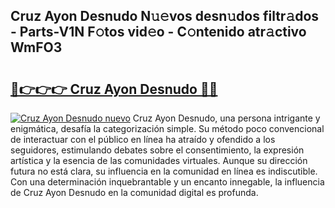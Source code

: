 ## Cruz Ayon Desnudo N𝚞𝚎vos desn𝚞dos filtr𝚊dos - Parts-V1N F𝚘tos vid𝚎o - C𝚘ntenido atr𝚊ctivo WmFO3

# <h2><a href="http://mb9vhn.tromn.icu/?c=Cruz+Ayon+Desnudo">🔗👉👉👉 Cruz Ayon Desnudo 🔗🔗</a></h2>

[![Cruz Ayon Desnudo nuevo](https://i.imgur.com/pEAQMta.gif)](http://mb9vhn.tromn.icu/?c=Cruz+Ayon+Desnudo)
Cruz Ayon Desnudo, una persona intrigante y enigmática, desafía la categorización simple. Su método poco convencional de interactuar con el público en línea ha atraído y ofendido a los seguidores, estimulando debates sobre el consentimiento, la expresión artística y la esencia de las comunidades virtuales. Aunque su dirección futura no está clara, su influencia en la comunidad en línea es indiscutible. Con una determinación inquebrantable y un encanto innegable, la influencia de Cruz Ayon Desnudo en la comunidad digital es profunda.
